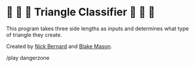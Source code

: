 :small_red_triangle: :rabbit: :small_red_triangle: Triangle Classifier :small_red_triangle: :rabbit: :small_red_triangle:
=========================================================================================================================
This program takes three side lengths as inputs and determines what type of triangle they create.

Created by [Nick Bernard](https://github.com/nrbernard) and [Blake Mason](https://github.com/blnkt).

/play dangerzone
